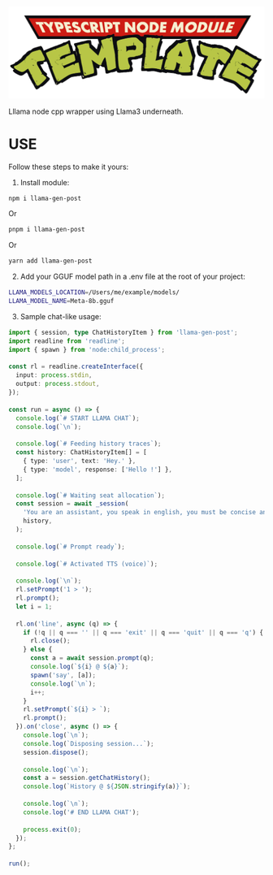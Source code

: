 ![logo](./.github/tnmt-logo.png)

Lllama node cpp wrapper using Llama3 underneath.

# USE

Follow these steps to make it yours:

1. Install module:

```sh
npm i llama-gen-post
```

Or

```sh
pnpm i llama-gen-post
```

Or

```sh
yarn add llama-gen-post
```

2. Add your GGUF model path in a .env file at the root of your project:

```sh
LLAMA_MODELS_LOCATION=/Users/me/example/models/
LLAMA_MODEL_NAME=Meta-8b.gguf
```

3. Sample chat-like usage:

```ts
import { session, type ChatHistoryItem } from 'llama-gen-post';
import readline from 'readline';
import { spawn } from 'node:child_process';

const rl = readline.createInterface({
  input: process.stdin,
  output: process.stdout,
});

const run = async () => {
  console.log(`# START LLAMA CHAT`);
  console.log(`\n`);

  console.log(`# Feeding history traces`);
  const history: ChatHistoryItem[] = [
    { type: 'user', text: 'Hey.' },
    { type: 'model', response: ['Hello !'] },
  ];

  console.log(`# Waiting seat allocation`);
  const session = await _session(
    'You are an assistant, you speak in english, you must be concise and helpfull.',
    history,
  );

  console.log(`# Prompt ready`);

  console.log(`# Activated TTS (voice)`);

  console.log(`\n`);
  rl.setPrompt('1 > ');
  rl.prompt();
  let i = 1;

  rl.on('line', async (q) => {
    if (!q || q === '' || q === 'exit' || q === 'quit' || q === 'q') {
      rl.close();
    } else {
      const a = await session.prompt(q);
      console.log(`${i} @ ${a}`);
      spawn('say', [a]);
      console.log(`\n`);
      i++;
    }
    rl.setPrompt(`${i} > `);
    rl.prompt();
  }).on('close', async () => {
    console.log(`\n`);
    console.log(`Disposing session...`);
    session.dispose();

    console.log(`\n`);
    const a = session.getChatHistory();
    console.log(`History @ ${JSON.stringify(a)}`);

    console.log(`\n`);
    console.log('# END LLAMA CHAT');

    process.exit(0);
  });
};

run();
```
